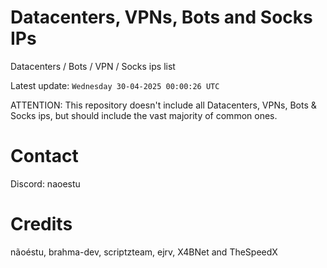 # Datacenters, VPNs, Bots and Socks IPs
 
Datacenters / Bots / VPN / Socks ips list

Latest update: `Wednesday 30-04-2025 00:00:26 UTC` 

ATTENTION: This repository doesn't include all Datacenters, VPNs, Bots & Socks ips, 
but should include the vast majority of common ones.

# Contact
Discord: naoestu

# Credits
nãoéstu, brahma-dev, scriptzteam, ejrv, X4BNet and TheSpeedX
